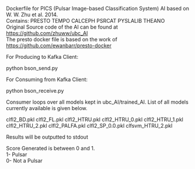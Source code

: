 Dockerfile for PICS (Pulsar Image-based Classification System) AI based on W. W. Zhu et al. 2014. \
Contains: PRESTO TEMPO CALCEPH PSRCAT PYSLALIB THEANO \
Original Source code of the AI can be found at https://github.com/zhuww/ubc_AI \
The presto docker file is based on the work of https://github.com/ewanbarr/presto-docker


For Producing to Kafka Client:

python bson_send.py

For Consuming from Kafka Client:

python bson_receive.py

Consumer loops over all models kept in ubc_AI/trained_AI. List of all models currently available is given below.

clfl2_BD.pkl
clfl2_FL.pkl
clfl2_HTRU.pkl
clfl2_HTRU_0.pkl
clfl2_HTRU_1.pkl
clfl2_HTRU_2.pkl
clfl2_PALFA.pkl
clfl2_SP_0.0.pkl
clfsvm_HTRU_2.pkl

Results will be outputted to stdout

Score Generated is between 0 and 1. \
1- Pulsar \
0- Not a Pulsar 

